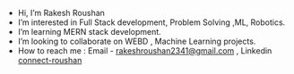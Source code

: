 - Hi, I’m Rakesh Roushan
- I’m interested in Full Stack development, Problem Solving ,ML, Robotics.
- I’m learning MERN stack development.
- I’m looking to collaborate on WEBD , Machine Learning projects.
- How to reach me : Email - rakeshroushan2341@gmail.com , Linkedin  [connect-roushan](https://www.linkedin.com/in/connect-roushan/)


<!---
Roshan23R/Roshan23R is a ✨ special ✨ repository because its `README.md` (this file) appears on your GitHub profile.
You can click the Preview link to take a look at your changes.
--->
